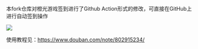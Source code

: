 本fork仓库对橙光游戏签到进行了Github Action形式的修改，可直接在GitHub上进行自动签到操作

![](https://z3.ax1x.com/2021/05/18/gWo2jS.png)

使用教程见：https://www.douban.com/note/802915234/
